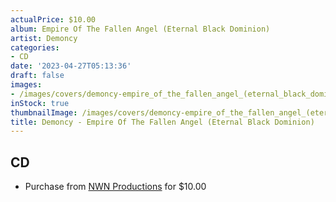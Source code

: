 ```yaml
---
actualPrice: $10.00
album: Empire Of The Fallen Angel (Eternal Black Dominion)
artist: Demoncy
categories:
- CD
date: '2023-04-27T05:13:36'
draft: false
images:
- /images/covers/demoncy-empire_of_the_fallen_angel_(eternal_black_dominion).jpg
inStock: true
thumbnailImage: /images/covers/demoncy-empire_of_the_fallen_angel_(eternal_black_dominion)-thumb.jpg
title: Demoncy - Empire Of The Fallen Angel (Eternal Black Dominion)
---
```


## CD
* Purchase from [NWN Productions](http://shop.nwnprod.com/index.php?route=product/product&path=93&product_id=31959&sort=pd.name&order=ASC) for $10.00
